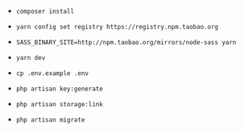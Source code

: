 
* `composer install`
* `yarn config set registry https://registry.npm.taobao.org`
* `SASS_BINARY_SITE=http://npm.taobao.org/mirrors/node-sass yarn`
* `yarn dev`

* `cp .env.example .env`
* `php artisan key:generate`
* `php artisan storage:link`
* `php artisan migrate`
